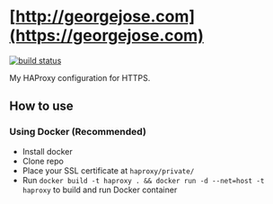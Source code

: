 # [http://georgejose.com](https://georgejose.com)

[![build status](https://gitlab.com/G2Jose/personal_website/badges/master/build.svg)](https://gitlab.com/G2Jose/personal_website/commits/master)

My HAProxy configuration for HTTPS.

## How to use

### Using Docker (Recommended)
- Install docker
- Clone repo
- Place your SSL certificate at `haproxy/private/`
- Run `docker build -t haproxy . && docker run -d --net=host -t haproxy` to build and run Docker container

